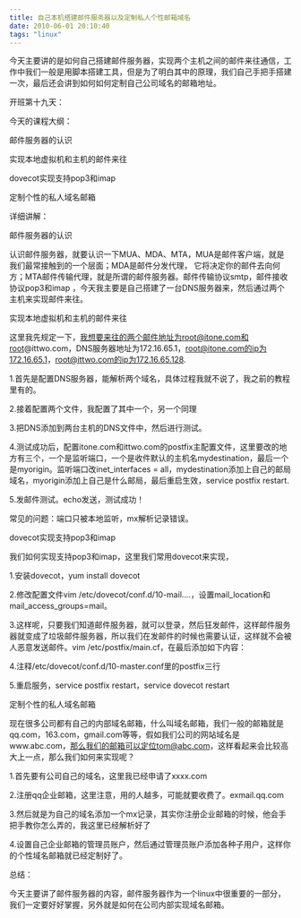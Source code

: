 ```yaml
---
title: 自己本机搭建邮件服务器以及定制私人个性邮箱域名
date: 2010-06-01 20:10:40
tags: "linux"
---
```


今天主要讲的是如何自己搭建邮件服务器，实现两个主机之间的邮件来往通信，工作中我们一般是用脚本搭建工具，但是为了明白其中的原理，我们自己手把手搭建一次，最后还会讲到如何如何定制自己公司域名的邮箱地址。

<!-- more -->

开班第十九天：

今天的课程大纲：

邮件服务器的认识

实现本地虚拟机和主机的邮件来往

dovecot实现支持pop3和imap

定制个性的私人域名邮箱

详细讲解：

邮件服务器的认识

认识邮件服务器，就要认识一下MUA、MDA、MTA，MUA是邮件客户端，就是我们最常接触到的一个层面；MDA是邮件分发代理， 它将决定你的邮件去向何方；MTA邮件传输代理，就是所谓的邮件服务器。邮件传输协议smtp，邮件接收协议pop3和imap ，今天我主要是自己搭建了一台DNS服务器来，然后通过两个主机来实现邮件来往。

实现本地虚拟机和主机的邮件来往

这里我先规定一下，我想要来往的两个邮件地址为root@itone.com和root@ittwo.com，DNS服务器地址为172.16.65.1，root@itone.com的ip为172.16.65.1，root@ittwo.com的ip为172.16.65.128.

1.首先是配置DNS服务器，能解析两个域名，具体过程我就不说了，我之前的教程里有的。

2.接着配置两个文件，我配置了其中一个，另一个同理

3.把DNS添加到两台主机的DNS文件中，然后进行测试。

4.测试成功后，配置itone.com和ittwo.com的postfix主配置文件，这里要改的地方有三个，一个是监听端口，一个是收件默认的主机名mydestination，最后一个是myorigin。监听端口改inet_interfaces = all，mydestination添加上自己的邮局域名，myorigin添加上自己是什么邮局，最后重启生效，service postfix restart.

5.发邮件测试。echo发送，测试成功！


常见的问题：端口只被本地监听，mx解析记录错误。

dovecot实现支持pop3和imap

我们如何实现支持pop3和imap，这里我们常用dovecot来实现，

1.安装dovecot，yum install dovecot

2.修改配置文件vim /etc/dovecot/conf.d/10-mail....，设置mail_location和mail_access_groups=mail。

3.这样呢，只要我们知道邮件服务器，就可以登录，然后狂发邮件，这样邮件服务器就变成了垃圾邮件服务器，所以我们在发邮件的时候也需要认证，这样就不会被人恶意发送邮件。vim /etc/postfix/main.cf，在最后添加如下内容：

4.注释/etc/dovecot/conf.d/10-master.conf里的postfix三行

5.重启服务，service postfix restart，service dovecot restart

定制个性的私人域名邮箱

现在很多公司都有自己的内部域名邮箱，什么叫域名邮箱，我们一般的邮箱就是qq.com，163.com，gmail.com等等，假如我们公司的网站域名是www.abc.com，那么我们的邮箱可以定位tom@abc.com，这样看起来会比较高大上一点，那么我们如何来实现呢？

1.首先要有公司自己的域名，这里我已经申请了xxxx.com

2.注册qq企业邮箱，这里注意，用的人越多，可能就要收费了。exmail.qq.com

3.然后就是为自己的域名添加一个mx记录，其实你注册企业邮箱的时候，他会手把手教你怎么弄的，我这里已经解析好了

4.设置自己企业邮箱的管理员账户，然后通过管理员账户添加各种子用户，这样你的个性域名邮箱就已经定制好了。

总结：

今天主要讲了邮件服务器的内容，邮件服务器作为一个linux中很重要的一部分，我们一定要好好掌握，另外就是如何在公司内部实现域名邮箱。
